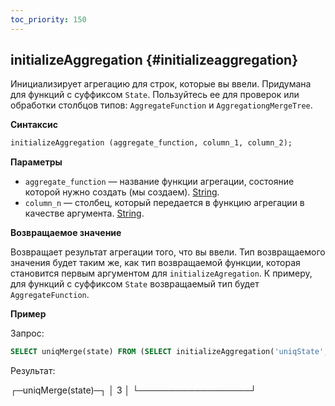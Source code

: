 ```yaml
---
toc_priority: 150
---
```


## initializeAggregation {#initializeaggregation}

Инициализирует агрегацию для строк, которые вы ввели. Придумана для функций с суффиксом `State`.
Пользуйтесь ее для проверок или обработки столбцов типов: `AggregateFunction` и `AggregationgMergeTree`.

**Синтаксис**

``` sql
initializeAggregation (aggregate_function, column_1, column_2);
```

**Параметры**

-   `aggregate_function` — название функции агрегации, состояние которой нужно создать (мы создаем). [String](../../../sql-reference/data-types/string.md#string).
-   `column_n` — столбец, который передается в функцию агрегации в качестве аргумента. [String](../../../sql-reference/data-types/string.md#string).

**Возвращаемое значение**

Возвращает результат агрегации того, что вы ввели. Тип возвращаемого значения будет таким же, как тип возвращаемой функции, которая становится первым аргументом для `initializeAgregation`.
К примеру, для функций с суффиксом `State` возвращаемый тип будет `AggregateFunction`.

**Пример**

Запрос:

```sql
SELECT uniqMerge(state) FROM (SELECT initializeAggregation('uniqState', number % 3) AS state FROM system.numbers LIMIT 10000);
```
Результат:

┌─uniqMerge(state)─┐
│                3 │
└──────────────────┘
